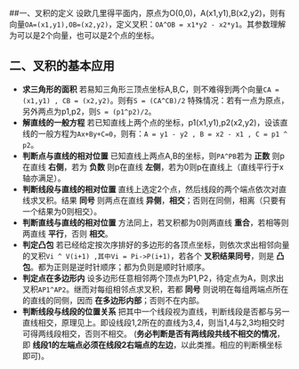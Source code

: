 ##一、叉积的定义
设欧几里得平面内，原点为O(0,0)，A(x1,y1),B(x2,y2)，则有向量`OA=(x1,y1),OB=(x2,y2)`，定义叉积：`OA^OB = x1*y2 - x2*y1`。其参数理解为可以是2个向量，也可以是2个点的坐标。

## 二、叉积的基本应用
* **求三角形的面积**
若易知三角形三顶点坐标A,B,C，则不难得到两个向量`CA = (x1,y1) , CB = (x2,y2)`。则有`S = (CA^CB)/2`
特殊情况：若有一点为原点，另外两点为p1,p2，则`S = (p1^p2)/2`。
* **解直线的一般方程**
若已知直线上两个点的坐标，p1(x1,y1),p2(x2,y2)，设该直线的一般方程为`Ax+By+C=0`，则有：`A = y1 - y2 , B = x2 - x1 , C = p1 ^ p2`。
* **判断点与直线的相对位置**
已知直线上两点A,B的坐标，则`PA^PB`若为 **正数** 则p在直线 **右侧**，若为 **负数** 则p在直线 **左侧**，若为0则p在直线上（直线平行于x轴亦满足）。
* **判断线段与直线的相对位置**
直线上选定2个点，然后线段的两个端点依次对直线求叉积。结果 **同号** 则两点在直线 **异侧**，**相交**；否则在同侧，相离（只要有一个结果为0则相交）。
* **判断直线与直线的相对位置**
方法同上，若叉积都为0则两直线 **重合**，若相等则两直线 **平行**，否则 **相交**。
* **判定凸包**
若已经给定按次序排好的多边形的各顶点坐标，则依次求出相邻向量的叉积`Vi ^ V(i+1) ,其中Vi = Pi->P(i+1)`，若各个 **叉积结果同号**，则是 **凸包**。都为正则是逆时针顺序；都为负则是顺时针顺序。
* **判定点在多边形内**
设多边形任意相邻两个顶点为P1,P2，待定点为A，则求出叉积`AP1^AP2`。继而对每组相邻点求叉积，若都 **同号** 则说明在每组两端点所在的直线的同侧，因而 **在多边形内部**；否则不在内部。
* **判断线段与线段的位置关系**
把其中一个线段视为直线，判断线段是否都与另一直线相交，原理见上。即设线段1,2所在的直线为3,4，则当1,4与2,3均相交时可得两线段相交，否则不相交。
(**务必判断是否有两线段共线不相交的情况**，即 **线段1的左端点必须在线段2右端点的左边**，以此类推。相应的判断横坐标即可)。